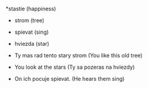 *stastie (happiness)
* strom (tree)
* spievat (sing)
* hviezda (star)

* Ty mas rad tento stary strom (You like this old tree)
* You look at the stars (Ty sa pozeras na hviezdy)
* On ich pocuje spievat. (He hears them sing)
